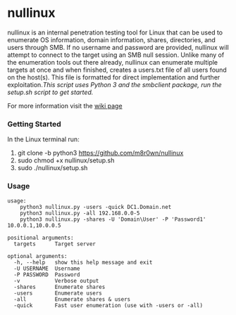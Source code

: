 # nullinux

nullinux is an internal penetration testing tool for Linux that can be used to enumerate OS information, domain information, shares, directories, and users through SMB. If no username and password are provided, nullinux will attempt to connect to the target using an SMB null session. Unlike many of the enumeration tools out there already, nullinux can enumerate multiple targets at once and when finished, creates a users.txt file of all users found on the host(s). This file is formatted for direct implementation and further exploitation._This script uses Python 3 and the smbclient package, run the setup.sh script to get started._

For more information visit the [wiki page](https://github.com/m8r0wn/nullinux/wiki)

### Getting Started
In the Linux terminal run:
1. git clone -b python3 https://github.com/m8r0wn/nullinux
2. sudo chmod +x nullinux/setup.sh
3. sudo ./nullinux/setup.sh

### Usage
    
    usage:
        python3 nullinux.py -users -quick DC1.Domain.net
        python3 nullinux.py -all 192.168.0.0-5
        python3 nullinux.py -shares -U 'Domain\User' -P 'Password1' 10.0.0.1,10.0.0.5
    
    positional arguments:
      targets      Target server
    
    optional arguments:
      -h, --help   show this help message and exit
      -U USERNAME  Username
      -P PASSWORD  Password
      -v           Verbose output
      -shares      Enumerate shares
      -users       Enumerate users
      -all         Enumerate shares & users
      -quick       Fast user enumeration (use with -users or -all)


